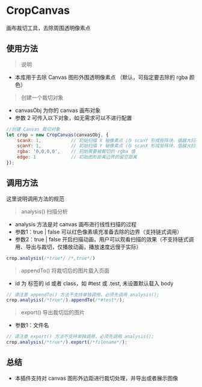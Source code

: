 # CropCanvas
画布裁切工具，去除周围透明像素点

## 使用方法

> 说明

* 本库用于去除 Canvas 图形外围透明像素点 （默认，可指定要去除的 rgba 颜色）

> 创建一个裁切对象

* canvasObj 为你的 canvas 画布对象
* 参数 2 可传入以下对象，如无需求可以不进行配置

```javascript
//创建 Canvas 裁切对象
let crop = new CropCanvas(canvasObj, {
    scanX: 1,           // 初始扫描 X 轴像素点（与 scanY 形成矩阵块，值越大扫描越快）
    scanY: 1,           // 初始扫描 Y 轴像素点（与 scanX 形成矩阵块，值越大扫描越快）
    rgba: '0,0,0,0',    // 初始需要被裁切的 rgba 值
    edge: 1             // 初始图形距离边界的留空距离
});
```


## 调用方法

这里说明调用方法的规范

>  analysis() 扫描分析

* analysis 方法是对 canvas 画布进行线性扫描的过程
* 参数1：true | false 可以红色像素填充准备去除的边界（支持链式调用）
* 参数2：true | false 开启扫描动画，用户可以观看扫描的效果（不支持链式调用、导出与裁切，仅播放动画，播放速度远慢于实际）

```javascript
crop.analysis(/*true*/ /*,true*/)
```

>  appendTo() 将裁切后的图片载入页面

* id 为 标签的 id 或者 class，如 #test 或 .test, 未设置默认载入 body

```javascript
// 请注意 appendTo() 方法不支持单独调用，必须先调用 analysis();
crop.analysis(/*true*/).appendTo(/*#test*/);
```
>  export() 导出裁切后的图片

* 参数1：文件名

```javascript
// 请注意 export() 方法不支持单独调用，必须先调用 analysis();
crop.analysis(/*true*/).export(/*filename*/);
```


## 总结

* 本插件支持对 canvas 图形外边距进行裁切处理，并导出或者展示图像
